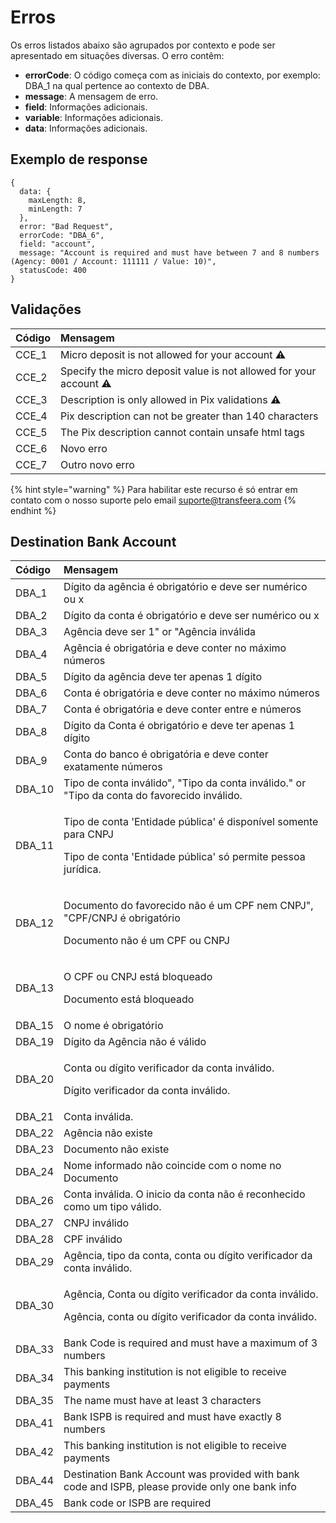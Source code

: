 # Erros

Os erros listados abaixo são agrupados por contexto e pode ser apresentado em situações diversas. O erro contêm:

* **errorCode**: O código começa com as iniciais do contexto, por exemplo: DBA\_1 na qual pertence ao contexto de DBA.
* **message**: A mensagem de erro.
* **field**: Informações adicionais.
* **variable**: Informações adicionais.
* **data**: Informações adicionais.

## Exemplo de response

```text
{
  data: {
    maxLength: 8,
    minLength: 7
  },
  error: "Bad Request",
  errorCode: "DBA_6",
  field: "account",
  message: "Account is required and must have between 7 and 8 numbers (Agency: 0001 / Account: 111111 / Value: 10)",
  statusCode: 400
}
```

## Validações

| Código | Mensagem |
| :--- | :--- |
| CCE\_1 | Micro deposit is not allowed for your account ⚠ |
| CCE\_2 | Specify the micro deposit value is not allowed for your account ⚠ |
| CCE\_3 | Description is only allowed in Pix validations ⚠ |
| CCE\_4 | Pix description can not be greater than 140 characters |
| CCE\_5 | The Pix description cannot contain unsafe html tags |
| CCE\_6 | Novo erro |
| CCE\_7 | Outro novo erro |

{% hint style="warning" %}
Para habilitar este recurso é só entrar em contato com o nosso suporte pelo email [suporte@transfeera.com](mailto:suporte@transfeera.com)
{% endhint %}

## Destination Bank Account

<table>
  <thead>
    <tr>
      <th style="text-align:left">C&#xF3;digo</th>
      <th style="text-align:left">Mensagem</th>
    </tr>
  </thead>
  <tbody>
    <tr>
      <td style="text-align:left">DBA_1</td>
      <td style="text-align:left">D&#xED;gito da ag&#xEA;ncia &#xE9; obrigat&#xF3;rio e deve ser num&#xE9;rico
        ou x</td>
    </tr>
    <tr>
      <td style="text-align:left">DBA_2</td>
      <td style="text-align:left">D&#xED;gito da conta &#xE9; obrigat&#xF3;rio e deve ser num&#xE9;rico
        ou x</td>
    </tr>
    <tr>
      <td style="text-align:left">DBA_3</td>
      <td style="text-align:left">Ag&#xEA;ncia deve ser 1&quot; or &quot;Ag&#xEA;ncia inv&#xE1;lida</td>
    </tr>
    <tr>
      <td style="text-align:left">DBA_4</td>
      <td style="text-align:left">Ag&#xEA;ncia &#xE9; obrigat&#xF3;ria e deve conter no m&#xE1;ximo n&#xFA;meros</td>
    </tr>
    <tr>
      <td style="text-align:left">DBA_5</td>
      <td style="text-align:left">D&#xED;gito da ag&#xEA;ncia deve ter apenas 1 d&#xED;gito</td>
    </tr>
    <tr>
      <td style="text-align:left">DBA_6</td>
      <td style="text-align:left">Conta &#xE9; obrigat&#xF3;ria e deve conter no m&#xE1;ximo n&#xFA;meros</td>
    </tr>
    <tr>
      <td style="text-align:left">DBA_7</td>
      <td style="text-align:left">Conta &#xE9; obrigat&#xF3;ria e deve conter entre e n&#xFA;meros</td>
    </tr>
    <tr>
      <td style="text-align:left">DBA_8</td>
      <td style="text-align:left">D&#xED;gito da Conta &#xE9; obrigat&#xF3;rio e deve ter apenas 1 d&#xED;gito</td>
    </tr>
    <tr>
      <td style="text-align:left">DBA_9</td>
      <td style="text-align:left">Conta do banco &#xE9; obrigat&#xF3;ria e deve conter exatamente n&#xFA;meros</td>
    </tr>
    <tr>
      <td style="text-align:left">DBA_10</td>
      <td style="text-align:left">Tipo de conta inv&#xE1;lido&quot;, &quot;Tipo da conta inv&#xE1;lido.&quot;
        or &quot;Tipo da conta do favorecido inv&#xE1;lido.</td>
    </tr>
    <tr>
      <td style="text-align:left">DBA_11</td>
      <td style="text-align:left">
        <p>Tipo de conta &apos;Entidade p&#xFA;blica&apos; &#xE9; dispon&#xED;vel
          somente para CNPJ</p>
        <p>Tipo de conta &apos;Entidade p&#xFA;blica&apos; s&#xF3; permite pessoa
          jur&#xED;dica.</p>
      </td>
    </tr>
    <tr>
      <td style="text-align:left">DBA_12</td>
      <td style="text-align:left">
        <p>Documento do favorecido n&#xE3;o &#xE9; um CPF nem CNPJ&quot;, &quot;CPF/CNPJ
          &#xE9; obrigat&#xF3;rio</p>
        <p>Documento n&#xE3;o &#xE9; um CPF ou CNPJ</p>
      </td>
    </tr>
    <tr>
      <td style="text-align:left">DBA_13</td>
      <td style="text-align:left">
        <p>O CPF ou CNPJ est&#xE1; bloqueado</p>
        <p>Documento est&#xE1; bloqueado</p>
      </td>
    </tr>
    <tr>
      <td style="text-align:left">DBA_15</td>
      <td style="text-align:left">O nome &#xE9; obrigat&#xF3;rio</td>
    </tr>
    <tr>
      <td style="text-align:left">DBA_19</td>
      <td style="text-align:left">D&#xED;gito da Ag&#xEA;ncia n&#xE3;o &#xE9; v&#xE1;lido</td>
    </tr>
    <tr>
      <td style="text-align:left">DBA_20</td>
      <td style="text-align:left">
        <p>Conta ou d&#xED;gito verificador da conta inv&#xE1;lido.</p>
        <p>D&#xED;gito verificador da conta inv&#xE1;lido.</p>
      </td>
    </tr>
    <tr>
      <td style="text-align:left">DBA_21</td>
      <td style="text-align:left">Conta inv&#xE1;lida.</td>
    </tr>
    <tr>
      <td style="text-align:left">DBA_22</td>
      <td style="text-align:left">Ag&#xEA;ncia n&#xE3;o existe</td>
    </tr>
    <tr>
      <td style="text-align:left">DBA_23</td>
      <td style="text-align:left">Documento n&#xE3;o existe</td>
    </tr>
    <tr>
      <td style="text-align:left">DBA_24</td>
      <td style="text-align:left">Nome informado n&#xE3;o coincide com o nome no Documento</td>
    </tr>
    <tr>
      <td style="text-align:left">DBA_26</td>
      <td style="text-align:left">Conta inv&#xE1;lida. O inicio da conta n&#xE3;o &#xE9; reconhecido como
        um tipo v&#xE1;lido.</td>
    </tr>
    <tr>
      <td style="text-align:left">DBA_27</td>
      <td style="text-align:left">CNPJ inv&#xE1;lido</td>
    </tr>
    <tr>
      <td style="text-align:left">DBA_28</td>
      <td style="text-align:left">CPF inv&#xE1;lido</td>
    </tr>
    <tr>
      <td style="text-align:left">DBA_29</td>
      <td style="text-align:left">Ag&#xEA;ncia, tipo da conta, conta ou d&#xED;gito verificador da conta
        inv&#xE1;lido.</td>
    </tr>
    <tr>
      <td style="text-align:left">DBA_30</td>
      <td style="text-align:left">
        <p>Ag&#xEA;ncia, Conta ou d&#xED;gito verificador da conta inv&#xE1;lido.</p>
        <p>Ag&#xEA;ncia, conta ou d&#xED;gito verificador da conta inv&#xE1;lido.</p>
      </td>
    </tr>
    <tr>
      <td style="text-align:left">DBA_33</td>
      <td style="text-align:left">Bank Code is required and must have a maximum of 3 numbers</td>
    </tr>
    <tr>
      <td style="text-align:left">DBA_34</td>
      <td style="text-align:left">This banking institution is not eligible to receive payments</td>
    </tr>
    <tr>
      <td style="text-align:left">DBA_35</td>
      <td style="text-align:left">The name must have at least 3 characters</td>
    </tr>
    <tr>
      <td style="text-align:left">DBA_41</td>
      <td style="text-align:left">Bank ISPB is required and must have exactly 8 numbers</td>
    </tr>
    <tr>
      <td style="text-align:left">DBA_42</td>
      <td style="text-align:left">This banking institution is not eligible to receive payments</td>
    </tr>
    <tr>
      <td style="text-align:left">DBA_44</td>
      <td style="text-align:left">Destination Bank Account was provided with bank code and ISPB, please
        provide only one bank info</td>
    </tr>
    <tr>
      <td style="text-align:left">DBA_45</td>
      <td style="text-align:left">Bank code or ISPB are required</td>
    </tr>
  </tbody>
</table>

